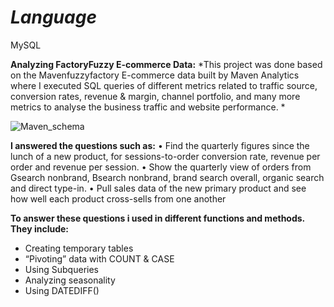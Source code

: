 # ***Language***
MySQL

**Analyzing FactoryFuzzy E-commerce Data:** 
*This project was done based on the Mavenfuzzyfactory E-commerce data built by Maven Analytics where I executed SQL queries of different metrics related to traffic source, conversion rates, revenue & margin, channel portfolio, and many more metrics to analyse the business traffic and website performance. *

![Maven_schema](https://user-images.githubusercontent.com/98772073/178320348-823001c3-e6b6-4126-ac7b-551d1d6dd0dd.png)

**I answered the questions such as:**
• Find the quarterly figures since the lunch of a new product, for sessions-to-order conversion rate, revenue per order and revenue per session. 
• Show the quarterly view of orders from Gsearch nonbrand, Bsearch nonbrand, brand search overall, organic search and direct type-in. 
• Pull sales data of the new primary product and see how well each product cross-sells from one another

**To answer these questions i used in different functions and methods. They include:**

- Creating temporary tables 
- “Pivoting” data with COUNT & CASE 
- Using Subqueries 
- Analyzing seasonality 
- Using DATEDIFF()
